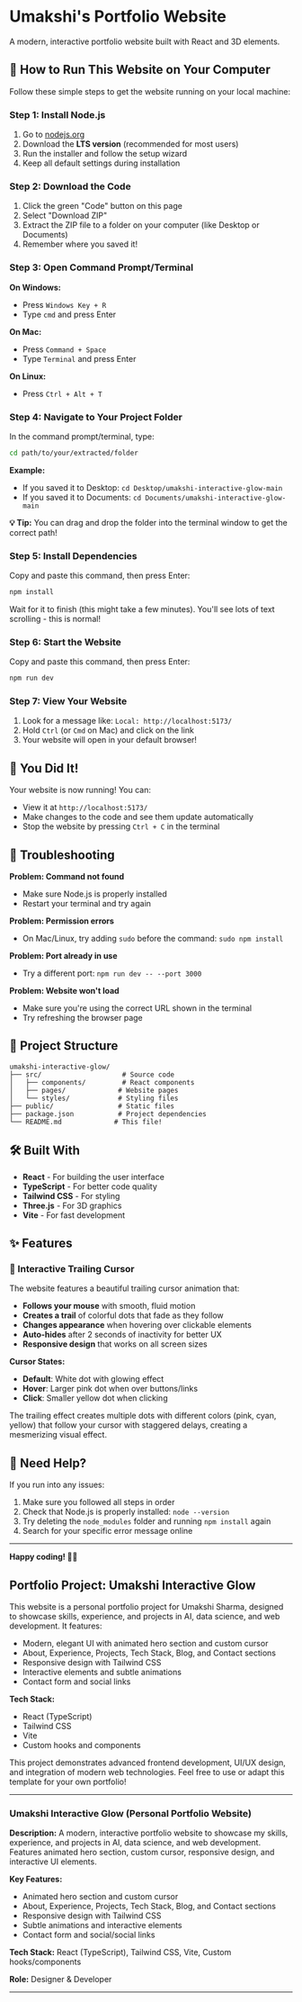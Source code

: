 # Umakshi's Portfolio Website

A modern, interactive portfolio website built with React and 3D elements.

## 🚀 How to Run This Website on Your Computer

Follow these simple steps to get the website running on your local machine:

### Step 1: Install Node.js
1. Go to [nodejs.org](https://nodejs.org/)
2. Download the **LTS version** (recommended for most users)
3. Run the installer and follow the setup wizard
4. Keep all default settings during installation

### Step 2: Download the Code
1. Click the green "Code" button on this page
2. Select "Download ZIP"
3. Extract the ZIP file to a folder on your computer (like Desktop or Documents)
4. Remember where you saved it!

### Step 3: Open Command Prompt/Terminal
**On Windows:**
- Press `Windows Key + R`
- Type `cmd` and press Enter

**On Mac:**
- Press `Command + Space`
- Type `Terminal` and press Enter

**On Linux:**
- Press `Ctrl + Alt + T`

### Step 4: Navigate to Your Project Folder
In the command prompt/terminal, type:
```bash
cd path/to/your/extracted/folder
```

**Example:**
- If you saved it to Desktop: `cd Desktop/umakshi-interactive-glow-main`
- If you saved it to Documents: `cd Documents/umakshi-interactive-glow-main`

**💡 Tip:** You can drag and drop the folder into the terminal window to get the correct path!

### Step 5: Install Dependencies
Copy and paste this command, then press Enter:
```bash
npm install
```

Wait for it to finish (this might take a few minutes). You'll see lots of text scrolling - this is normal!

### Step 6: Start the Website
Copy and paste this command, then press Enter:
```bash
npm run dev
```

### Step 7: View Your Website
1. Look for a message like: `Local: http://localhost:5173/`
2. Hold `Ctrl` (or `Cmd` on Mac) and click on the link
3. Your website will open in your default browser!

## 🎉 You Did It!

Your website is now running! You can:
- View it at `http://localhost:5173/`
- Make changes to the code and see them update automatically
- Stop the website by pressing `Ctrl + C` in the terminal

## 🔧 Troubleshooting

**Problem: Command not found**
- Make sure Node.js is properly installed
- Restart your terminal and try again

**Problem: Permission errors**
- On Mac/Linux, try adding `sudo` before the command: `sudo npm install`

**Problem: Port already in use**
- Try a different port: `npm run dev -- --port 3000`

**Problem: Website won't load**
- Make sure you're using the correct URL shown in the terminal
- Try refreshing the browser page

## 📁 Project Structure

```
umakshi-interactive-glow/
├── src/                    # Source code
│   ├── components/         # React components
│   ├── pages/             # Website pages
│   └── styles/            # Styling files
├── public/                # Static files
├── package.json           # Project dependencies
└── README.md             # This file!
```

## 🛠 Built With

- **React** - For building the user interface
- **TypeScript** - For better code quality
- **Tailwind CSS** - For styling
- **Three.js** - For 3D graphics
- **Vite** - For fast development

## ✨ Features

### 🎯 Interactive Trailing Cursor
The website features a beautiful trailing cursor animation that:
- **Follows your mouse** with smooth, fluid motion
- **Creates a trail** of colorful dots that fade as they follow
- **Changes appearance** when hovering over clickable elements
- **Auto-hides** after 2 seconds of inactivity for better UX
- **Responsive design** that works on all screen sizes

**Cursor States:**
- **Default**: White dot with glowing effect
- **Hover**: Larger pink dot when over buttons/links
- **Click**: Smaller yellow dot when clicking

The trailing effect creates multiple dots with different colors (pink, cyan, yellow) that follow your cursor with staggered delays, creating a mesmerizing visual effect.

## 📝 Need Help?

If you run into any issues:
1. Make sure you followed all steps in order
2. Check that Node.js is properly installed: `node --version`
3. Try deleting the `node_modules` folder and running `npm install` again
4. Search for your specific error message online

---

**Happy coding! 🎨✨**

## Portfolio Project: Umakshi Interactive Glow

This website is a personal portfolio project for Umakshi Sharma, designed to showcase skills, experience, and projects in AI, data science, and web development. It features:

- Modern, elegant UI with animated hero section and custom cursor
- About, Experience, Projects, Tech Stack, Blog, and Contact sections
- Responsive design with Tailwind CSS
- Interactive elements and subtle animations
- Contact form and social links

**Tech Stack:**
- React (TypeScript)
- Tailwind CSS
- Vite
- Custom hooks and components

This project demonstrates advanced frontend development, UI/UX design, and integration of modern web technologies. Feel free to use or adapt this template for your own portfolio!

---

### Umakshi Interactive Glow (Personal Portfolio Website)

**Description:**
A modern, interactive portfolio website to showcase my skills, experience, and projects in AI, data science, and web development. Features animated hero section, custom cursor, responsive design, and interactive UI elements.

**Key Features:**
- Animated hero section and custom cursor
- About, Experience, Projects, Tech Stack, Blog, and Contact sections
- Responsive design with Tailwind CSS
- Subtle animations and interactive elements
- Contact form and social/social links

**Tech Stack:** React (TypeScript), Tailwind CSS, Vite, Custom hooks/components

**Role:** Designer & Developer

---
